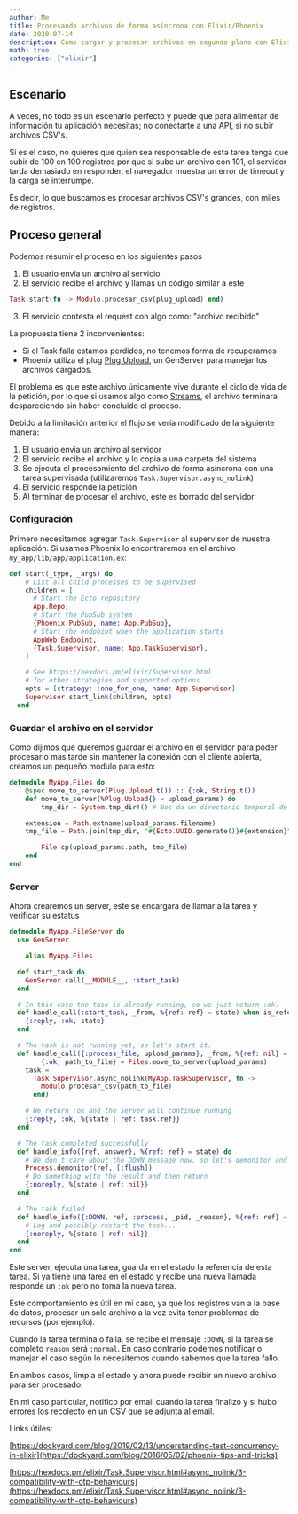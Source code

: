 ```yaml
---
author: Me
title: Procesando archivos de forma asíncrona con Elixir/Phoenix
date: 2020-07-14
description: Como cargar y procesar archivos en segundo plano con Elixir/Phoenix
math: true
categories: ["elixir"]
---
```


## Escenario

A veces, no todo es un escenario perfecto y puede que para alimentar de información tu aplicación  necesitas; no conectarte a una API, si no subir archivos CSV's.

Si es el caso, no quieres que quien sea responsable de esta tarea tenga que subir de 100 en 100 registros por que si sube un archivo con 101, el servidor tarda demasiado en responder, el navegador muestra un error de timeout y la carga se interrumpe.

Es decir, lo que buscamos es procesar archivos CSV's grandes, con miles de registros.

## Proceso general

Podemos resumir el proceso en los siguientes pasos

1. El usuario envía un archivo al servicio
2. El servicio recibe el archivo y llamas un código similar a este

```elixir
Task.start(fn -> Modulo.procesar_csv(plug_upload) end)
```

3. El servicio contesta el request con algo como: "archivo recibido"

La propuesta tiene 2 inconvenientes:

- Si el Task falla estamos perdidos, no tenemos forma de recuperarnos
- Phoenix utiliza el plug [Plug.Upload](https://hexdocs.pm/plug/Plug.Upload.html), un GenServer para manejar los archivos cargados.

El problema es que este archivo únicamente vive durante el ciclo de vida de la petición, por lo que si usamos algo como [Streams](https://hexdocs.pm/elixir/Stream.html), el archivo terminara despareciendo sin haber concluido el proceso.

Debido a la limitación anterior el flujo se vería modificado de la siguiente manera:

1. El usuario envía un archivo al servidor
2. El servicio recibe el archivo y lo copia a una carpeta del sistema
3. Se ejecuta el procesamiento del archivo de forma asíncrona con una tarea supervisada (utilizaremos `Task.Supervisor.async_nolink`)
4. El servicio responde la petición
5. Al terminar de procesar el archivo, este es borrado del servidor

### Configuración

Primero necesitamos agregar `Task.Supervisor` al supervisor de nuestra aplicación. Si usamos Phoenix lo encontraremos en el archivo `my_app/lib/app/application.ex`:

```elixir
def start(_type, _args) do
    # List all child processes to be supervised
    children = [
      # Start the Ecto repository
      App.Repo,
      # Start the PubSub system
      {Phoenix.PubSub, name: App.PubSub},
      # Start the endpoint when the application starts
      AppWeb.Endpoint,
      {Task.Supervisor, name: App.TaskSupervisor},
    ]

    # See https://hexdocs.pm/elixir/Supervisor.html
    # for other strategies and supported options
    opts = [strategy: :one_for_one, name: App.Supervisor]
    Supervisor.start_link(children, opts)
  end

```

### Guardar el archivo en el servidor

Como dijimos que queremos guardar el archivo en el servidor para poder procesarlo mas tarde sin mantener la conexión con el cliente abierta, creamos un pequeño modulo para esto:

```elixir
defmodule MyApp.Files do
	@spec move_to_server(Plug.Upload.t()) :: {:ok, String.t())
	def move_to_server(%Plug.Upload{} = upload_params) do
		tmp_dir = System.tmp_dir!() # Nos da un directorio temporal de escritura

    extension = Path.extname(upload_params.filename)
    tmp_file = Path.join(tmp_dir, "#{Ecto.UUID.generate()}#{extension}")

		File.cp(upload_params.path, tmp_file)
	end
end
```

### Server

Ahora crearemos un server, este se encargara de llamar a la tarea  y verificar su estatus

```elixir
defmodule MyApp.FileServer do
  use GenServer

	alias MyApp.Files

  def start_task do
    GenServer.call(__MODULE__, :start_task)
  end

  # In this case the task is already running, so we just return :ok.
  def handle_call(:start_task, _from, %{ref: ref} = state) when is_reference(ref) do
    {:reply, :ok, state}
  end

  # The task is not running yet, so let's start it.
  def handle_call({:process_file, upload_params}, _from, %{ref: nil} = state) do
		{:ok, path_to_file} = Files.move_to_server(upload_params)
    task =
      Task.Supervisor.async_nolink(MyApp.TaskSupervisor, fn ->
        Modulo.procesar_csv(path_to_file)
      end)

    # We return :ok and the server will continue running
    {:reply, :ok, %{state | ref: task.ref}}
  end

  # The task completed successfully
  def handle_info({ref, answer}, %{ref: ref} = state) do
    # We don't care about the DOWN message now, so let's demonitor and flush it
    Process.demonitor(ref, [:flush])
    # Do something with the result and then return
    {:noreply, %{state | ref: nil}}
  end

  # The task failed
  def handle_info({:DOWN, ref, :process, _pid, _reason}, %{ref: ref} = state) do
    # Log and possibly restart the task...
    {:noreply, %{state | ref: nil}}
  end
end
```

Este server, ejecuta una tarea, guarda en el estado la referencia de esta tarea. Si ya tiene una tarea en el estado y recibe una nueva llamada responde un `:ok` pero no toma la nueva tarea.

Este comportamiento es útil en mi caso, ya que los registros van a la base de datos, procesar un solo archivo a la vez evita tener problemas de recursos (por ejemplo).

Cuando la tarea termina o falla, se recibe el mensaje `:DOWN`, si la tarea se completo `reason` será `:normal`. En caso contrario podemos notificar o manejar el caso según lo necesitemos cuando sabemos que la tarea fallo.

En ambos casos, limpia el estado y ahora puede recibir un nuevo archivo para ser procesado.

En mi caso particular, notifico por email cuando la tarea finalizo y si hubo errores los recolecto en un CSV que se adjunta al email.

Links útiles:

[https://dockyard.com/blog/2019/02/13/understanding-test-concurrency-in-elixir](https://dockyard.com/blog/2016/05/02/phoenix-tips-and-tricks)

[https://hexdocs.pm/elixir/Task.Supervisor.html#async_nolink/3-compatibility-with-otp-behaviours](https://hexdocs.pm/elixir/Task.Supervisor.html#async_nolink/3-compatibility-with-otp-behaviours)
